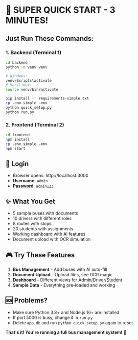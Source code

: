 # 🚀 SUPER QUICK START - 3 MINUTES!

## Just Run These Commands:

### 1. Backend (Terminal 1)
```bash
cd backend
python -m venv venv

# Windows:
venv\Scripts\activate
# Mac/Linux:
source venv/bin/activate

pip install -r requirements-simple.txt
cp .env.simple .env
python quick_setup.py
python run.py
```

### 2. Frontend (Terminal 2)
```bash
cd frontend
npm install
cp .env.simple .env
npm start
```

## 🎯 Login
- Browser opens: http://localhost:3000
- **Username**: `admin`
- **Password**: `admin123`

## ✨ What You Get
- 5 sample buses with documents
- 10 drivers with different roles
- 8 routes with stops
- 20 students with assignments
- Working dashboard with AI features
- Document upload with OCR simulation

## 🎮 Try These Features
1. **Bus Management** - Add buses with AI auto-fill
2. **Document Upload** - Upload files, see OCR magic
3. **Dashboard** - Different views for Admin/Driver/Student
4. **Sample Data** - Everything pre-loaded and working

## 🆘 Problems?
- Make sure Python 3.8+ and Node.js 16+ are installed
- If port 5000 is busy, change it in `run.py`
- Delete `app.db` and run `python quick_setup.py` again to reset

**That's it! You're running a full bus management system! 🎉**
